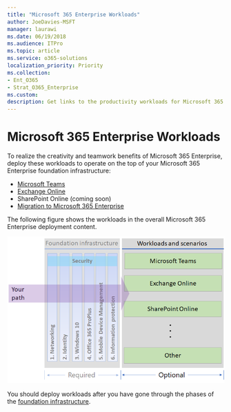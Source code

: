 ```yaml
---
title: "Microsoft 365 Enterprise Workloads"
author: JoeDavies-MSFT
manager: laurawi
ms.date: 06/19/2018
ms.audience: ITPro
ms.topic: article
ms.service: o365-solutions
localization_priority: Priority
ms.collection: 
- Ent_O365
- Strat_O365_Enterprise
ms.custom:
description: Get links to the productivity workloads for Microsoft 365 Enterprise in your organization.
---
```


# Microsoft 365 Enterprise Workloads

To realize the creativity and teamwork benefits of Microsoft 365 Enterprise, deploy these workloads to operate on the top of your Microsoft 365 Enterprise foundation infrastructure:

- [Microsoft Teams](teams-workload.md)
- [Exchange Online](exchangeonline-workload.md)
- SharePoint Online (coming soon)
- [Migration to Microsoft 365 Enterprise](migration-microsoft-365-enterprise-workload.md)


The following figure shows the workloads in the overall Microsoft 365 Enterprise deployment content.

![](./media/deploy-workloads/m365-deploy-content-arch-workloads.png)

You should deploy workloads after you have gone through the phases of the [foundation infrastructure](deploy-foundation-infrastructure.md).
